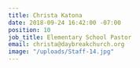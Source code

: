 ```yaml
---
title: Christa Katona
date: 2018-09-24 16:42:00 -07:00
position: 10
job_title: Elementary School Pastor
email: christa@daybreakchurch.org
image: "/uploads/Staff-14.jpg"
---
```


